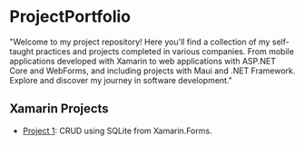 # ProjectPortfolio
"Welcome to my project repository! Here you'll find a collection of my self-taught practices and projects completed in various companies. From mobile applications developed with Xamarin to web applications with ASP.NET Core and WebForms, and including projects with Maui and .NET Framework. Explore and discover my journey in software development."


## Xamarin Projects
- [Project 1](https://github.com/manuzz/CRUDSqlite):  CRUD using SQLite from Xamarin.Forms.
